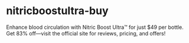 # nitricboostultra-buy
Enhance blood circulation with Nitric Boost Ultra™ for just $49 per bottle. Get 83% off—visit the official site for reviews, pricing, and offers!
